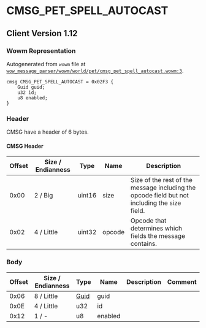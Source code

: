 # CMSG_PET_SPELL_AUTOCAST

## Client Version 1.12

### Wowm Representation

Autogenerated from `wowm` file at [`wow_message_parser/wowm/world/pet/cmsg_pet_spell_autocast.wowm:3`](https://github.com/gtker/wow_messages/tree/main/wow_message_parser/wowm/world/pet/cmsg_pet_spell_autocast.wowm#L3).
```rust,ignore
cmsg CMSG_PET_SPELL_AUTOCAST = 0x02F3 {
    Guid guid;
    u32 id;
    u8 enabled;
}
```
### Header

CMSG have a header of 6 bytes.

#### CMSG Header

| Offset | Size / Endianness | Type   | Name   | Description |
| ------ | ----------------- | ------ | ------ | ----------- |
| 0x00   | 2 / Big           | uint16 | size   | Size of the rest of the message including the opcode field but not including the size field.|
| 0x02   | 4 / Little        | uint32 | opcode | Opcode that determines which fields the message contains.|

### Body

| Offset | Size / Endianness | Type | Name | Description | Comment |
| ------ | ----------------- | ---- | ---- | ----------- | ------- |
| 0x06 | 8 / Little | [Guid](../spec/packed-guid.md) | guid |  |  |
| 0x0E | 4 / Little | u32 | id |  |  |
| 0x12 | 1 / - | u8 | enabled |  |  |

